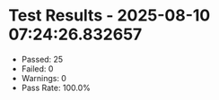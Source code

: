 # Test Results - 2025-08-10 07:24:26.832657

- Passed: 25
- Failed: 0
- Warnings: 0
- Pass Rate: 100.0%
